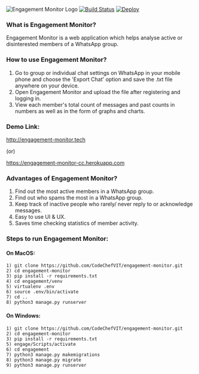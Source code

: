 ![Engagement Monitor Logo](https://github.com/akshatvg/engagement-monitor/blob/master/static/img/Logo.png "Engagement Monitor Logo")
[![Build Status](https://travis-ci.org/unknown-guy-1610/engagement-monitor.svg?branch=master)](https://travis-ci.org/unknown-guy-1610/engagement-monitor)
[![Deploy](https://www.herokucdn.com/deploy/button.svg)](https://heroku.com/deploy?template=https://ghttps://github.com/unknown-guy-1610/engagement-monitor/)


### What is Engagement Monitor?
Engagement Monitor is a web application which helps analyse active or disinterested members of a WhatsApp group.


### How to use Engagement Monitor?
1) Go to group or individual chat settings on WhatsApp in your mobile phone and choose the 'Export Chat' option and save the .txt file anywhere on your device.
2) Open Engagement Monitor and upload the file after registering and logging in.
3) View each member's total count of messages and past counts in numbers as well as in the form of graphs and charts.


### Demo Link:
<http://engagement-monitor.tech>

(or) 

<https://engagement-monitor-cc.herokuapp.com>


### Advantages of Engagement Monitor?
1) Find out the most active members in a WhatsApp group.
2) Find out who spams the most in a WhatsApp group.
3) Keep track of inactive people who rarely/ never reply to or acknowledge messages.
4) Easy to use UI & UX.
5) Saves time checking statistics of member activity.


### Steps to run Engagement Monitor:

#### On MacOS:
```
1) git clone https://github.com/CodeChefVIT/engagement-monitor.git
2) cd engagement-monitor
3) pip install -r requirements.txt
4) cd engagement/venv
5) virtualenv .env
6) source .env/bin/activate
7) cd ..
8) python3 manage.py runserver
```

#### On Windows:
```
1) git clone https://github.com/CodeChefVIT/engagement-monitor.git
2) cd engagement-monitor
3) pip install -r requirements.txt
5) engage/Scripts/activate
6) cd engagement
7) python3 manage.py makemigrations
8) python3 manage.py migrate
9) python3 manage.py runserver
```
